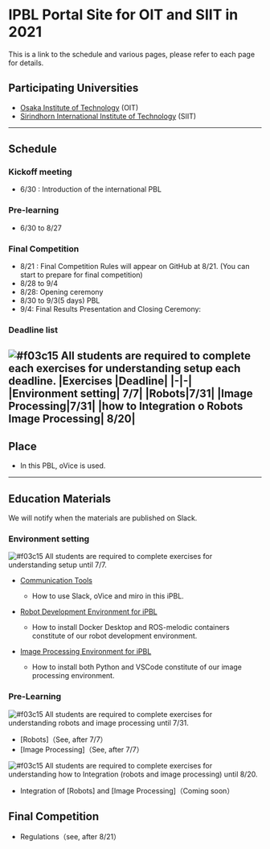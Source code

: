 #  IPBL Portal Site for OIT and SIIT in 2021

This is a link to the schedule and various pages, please refer to each page for details.
<!-- SETUPが7/6まで，ロボと画像処理の事前課題が8/1まで，統合課題が8/20まで（メモ書きです消します）-->
## Participating Universities
- [Osaka Institute of Technology](http://www.oit.ac.jp/english/index.html) (OIT)
- [Sirindhorn International Institute of Technology](https://www.siit.tu.ac.th/) (SIIT)

---
## Schedule

### Kickoff meeting 
* 6/30 : Introduction of the international PBL

### Pre-learning
*  6/30 to  8/27

### Final Competition 
  * 8/21 : Final Competition Rules will appear on GitHub at 8/21. (You can start to prepare for final competition)
  *  8/28 to  9/4
  * 8/28: Opening ceremony
  * 8/30 to  9/3(5 days) PBL
  * 9/4: Final Results Presentation and Closing Ceremony:
### Deadline list
![#f03c15](https://via.placeholder.com/15/f03c15/000000?text=+) 
All students are required to complete each exercises for understanding setup each deadline.
|Exercises |Deadline|
|-|-|
|Environment setting| 7/7|
|Robots|7/31|
|Image Processing|7/31|
|how to Integration o Robots Image Processing| 8/20|
---
## Place

- In this PBL, oVice is used.
---
## Education Materials
We will notify when the materials are published on Slack.
### Environment setting
![#f03c15](https://via.placeholder.com/15/f03c15/000000?text=+) 
All students are required to complete exercises  for understanding setup until 7/7.

- [Communication Tools](https://github.com/oit-ipbl/portal/blob/main/setup/commtools.md)
  - How to use Slack, oVice and miro in this iPBL.
- [Robot Development Environment for iPBL](https://github.com/oit-ipbl/portal/blob/main/setup/dockerros.md)
  - How to install Docker Desktop and ROS-melodic containers constitute of our robot development environment.

- [Image Processing Environment for iPBL](https://github.com/oit-ipbl/portal/blob/main/setup/python%2Bvscode.md)
  - How to install both Python and VSCode constitute of our image processing environment.

### Pre-Learning
![#f03c15](https://via.placeholder.com/15/f03c15/000000?text=+) 
All students are required to complete exercises  for understanding robots and image processing  until 7/31.
- [Robots]（See, after 7/7）
- [Image Processing]（See, after 7/7）

![#f03c15](https://via.placeholder.com/15/f03c15/000000?text=+)
All students are required to complete exercises  for understanding how to Integration (robots and image processing) until 8/20.
- Integration of [Robots] and [Image Processing]（Coming soon）

## Final Competition
- Regulations（see, after 8/21）
